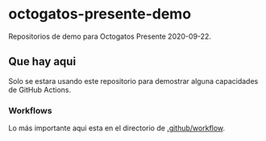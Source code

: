 # octogatos-presente-demo
Repositorios de demo para Octogatos Presente 2020-09-22.

## Que hay aqui

Solo se estara usando este repositorio para demostrar alguna capacidades de GitHub Actions.

### Workflows

Lo más importante aqui esta en el directorio de [.github/workflow](.github/workflows).


